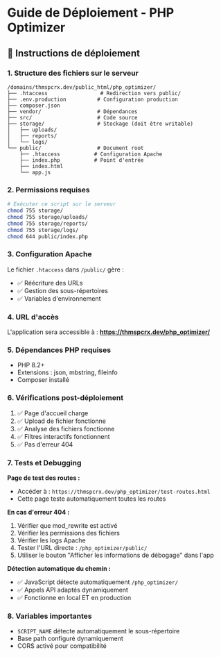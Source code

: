 # Guide de Déploiement - PHP Optimizer

## 🚀 Instructions de déploiement

### 1. Structure des fichiers sur le serveur

```
/domains/thmspcrx.dev/public_html/php_optimizer/
├── .htaccess                 # Redirection vers public/
├── .env.production          # Configuration production
├── composer.json
├── vendor/                  # Dépendances
├── src/                     # Code source
├── storage/                 # Stockage (doit être writable)
│   ├── uploads/
│   ├── reports/
│   └── logs/
└── public/                  # Document root
    ├── .htaccess           # Configuration Apache
    ├── index.php           # Point d'entrée
    ├── index.html
    └── app.js
```

### 2. Permissions requises

```bash
# Exécuter ce script sur le serveur
chmod 755 storage/
chmod 755 storage/uploads/
chmod 755 storage/reports/
chmod 755 storage/logs/
chmod 644 public/index.php
```

### 3. Configuration Apache

Le fichier `.htaccess` dans `/public/` gère :
- ✅ Réécriture des URLs
- ✅ Gestion des sous-répertoires
- ✅ Variables d'environnement

### 4. URL d'accès

L'application sera accessible à :
**https://thmspcrx.dev/php_optimizer/**

### 5. Dépendances PHP requises

- PHP 8.2+
- Extensions : json, mbstring, fileinfo
- Composer installé

### 6. Vérifications post-déploiement

1. ✅ Page d'accueil charge
2. ✅ Upload de fichier fonctionne
3. ✅ Analyse des fichiers fonctionne
4. ✅ Filtres interactifs fonctionnent
5. ✅ Pas d'erreur 404

### 7. Tests et Debugging

**Page de test des routes :**
- Accéder à : `https://thmspcrx.dev/php_optimizer/test-routes.html`
- Cette page teste automatiquement toutes les routes

**En cas d'erreur 404 :**
1. Vérifier que mod_rewrite est activé
2. Vérifier les permissions des fichiers  
3. Vérifier les logs Apache
4. Tester l'URL directe : `/php_optimizer/public/`
5. Utiliser le bouton "Afficher les informations de débogage" dans l'app

**Détection automatique du chemin :**
- ✅ JavaScript détecte automatiquement `/php_optimizer/`
- ✅ Appels API adaptés dynamiquement
- ✅ Fonctionne en local ET en production

### 8. Variables importantes

- `SCRIPT_NAME` détecte automatiquement le sous-répertoire
- Base path configuré dynamiquement
- CORS activé pour compatibilité